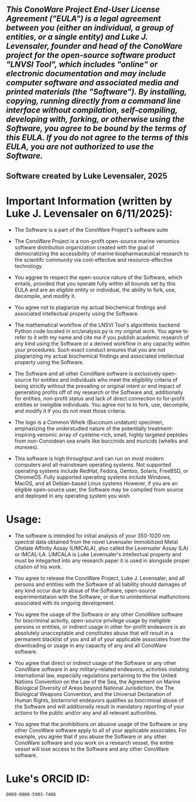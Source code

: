 ## *This ConoWare Project End-User License Agreement ("EULA") is a legal agreement between you (either an individual, a group of entities, or a single entity) and Luke J. Levensaler, founder and head of the ConoWare project for the open-source software product "LNVSI Tool", which includes "online" or electronic documentation and may include computer software and associated media and printed materials (the "Software"). By installing, copying, running directly from a command line interface without compilation, self-compiling, developing with, forking, or otherwise using the Software, you agree to be bound by the terms of this EULA. If you do not agree to the terms of this EULA, you are not authorized to use the Software.* 

## Software created by Luke Levensaler, 2025

# **Important Information (written by Luke J. Levensaler on 6/11/2025):**

- The Software is a part of the ConoWare Project's software suite

- The ConoWare Project is a non-profit open-source marine venomics software distribution organization created with the goal of democratizing the accessibility of marine biopharmaceutical research to the scientifc community via cost-effective and resource-effective technology.

- You aggree to respect the open-source nature of the Software, which entails, provided that you operate fully within all bounds set by this EULA and are an eligible entity or individual, the ability to fork, use, decompile, and modify it.

- You agree not to plagiarize my actual biochemical findings and associated intellectual property using the Software.

- The mathematical workflow of the LNSVI Tool's algorithmic backend Python code located in src/analysis.py is my original work. You agree to refer to it with my name and cite me if you publish academic research of any kind using the Software or a derived workflow in any capacity within your procedures. Such exact conduct ensures that you are not plagiarizing my actual biochemical findings and associated intellectual property using the Software.
  
- The Software and all other ConoWare software is exclusively open-source for entities and individuals who meet the eligibility criteria of being strictly without the prevailing or original intent or end impact of generating profits off of my research or the Software and, additionally for entities, non-profit status and lack of direct connection to for-profit entities or ineligible individuals. You agree not to to fork, use, decompile, and modify it if you do not meet those criteria.

- The logo is a Common Whelk (Buccinum undatum) specimen, emphasizing the understudied nature of the potentially treatment-inspiring venomic array of cysteine-rich, small, highly targeted peptides from non-Conoidean sea snails like buccinids and muricids (whelks and murexes).

- This software is high throughput and can run on most modern computers and all mainstream operating systems. Not supported operating systems include RedHat, Fedora, Gentoo, Solaris, FreeBSD, or ChromeOS. Fully supported operating systems include Windows, MacOS, and all Debian-based Linux systems However, if you are an eligible open-source user, the Software may be compiled from source and deployed in any operating system you wish.


# **Usage:**
    
- The software is intended for initial analysis of your 350-1020 nm spectral data obtained from the novel Levensaler Immobilized Metal Chelate Affinity Assay (LIMCALA), also called the Levensaler Assay (LA) or IMCAL-LA. LIMCALA is Luke Levensaler's intellectual property and must be integarted into any research paper it is used in alongside proper citation of his work.

- You agree to release the ConoWare Project, Luke J. Levensaler, and all persons and entities with the Software of all liability should damages of any kind occur due to absue of the Software, open-source experimentataion with the Software, or due to unintentional malfunctions associated with its ongoing development.

- You agree the usage of the Software or any other ConoWare software for biocriminal activity, open-source privilege usage by ineligible persons or entities, or indirect usage in other for-profit endeavors is an absolutely unacceptable and constitutes abuse that will result in a permanent blacklist of you and all of your applicable associates from the downloading or usage in any capacity of any and all ConoWare software.

- You agree that direct or indirect usage of the Software or any other ConoWare software in any military-related endeavors, activities violating international law, especially regulations pertaining to the the United Nations Convention on the Law of the Sea, the Agreement on Marine Biological Diversity of Areas beyond National Jurisdiction, the The Biological Weapons Convention, and the Universal Declaration of Human Rights, bioterrorist endeavors qualifies as biocriminal abuse of the Software and will additionally result in mandatory reporting of your actions to the public and/or any and all relevant authorities.

- You agree that the prohibitions on abusive usage of the Software or any other ConoWare software apply to all of your applicable associates. For example, you agree that if you abuse the Software or any other ConoWare software and you work on a research vessel, the entire vessel will lose access to the Software and any other ConoWare software.

# **Luke's ORCID ID:** 
    0009-0008-5903-7488

